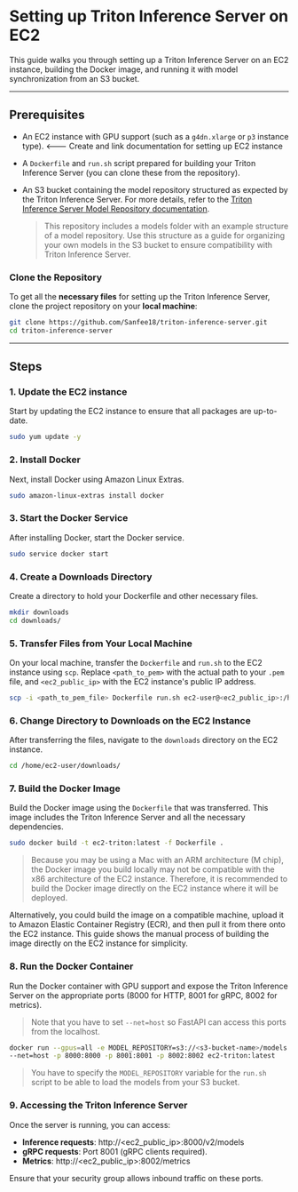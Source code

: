 # Setting up Triton Inference Server on EC2

This guide walks you through setting up a Triton Inference Server on an EC2 instance, building the Docker image, and running it with model synchronization from an S3 bucket.

---

## Prerequisites

- An EC2 instance with GPU support (such as a `g4dn.xlarge` or `p3` instance type). <--- Create and link documentation for setting up EC2 instance
- A `Dockerfile` and `run.sh` script prepared for building your Triton Inference Server (you can clone these from the repository).
- An S3 bucket containing the model repository structured as expected by the Triton Inference Server. For more details, refer to the [Triton Inference Server Model Repository documentation](https://docs.nvidia.com/deeplearning/triton-inference-server/user-guide/docs/user_guide/model_repository.html).

  > This repository includes a models folder with an example structure of a model repository. Use this structure as a guide for organizing your own models in the S3 bucket to ensure compatibility with Triton Inference Server.

### Clone the Repository
To get all the **necessary files** for setting up the Triton Inference Server, clone the project repository on your **local machine**: 

```bash
git clone https://github.com/Sanfee18/triton-inference-server.git
cd triton-inference-server
```

---

## Steps

### 1. Update the EC2 instance

Start by updating the EC2 instance to ensure that all packages are up-to-date.

```bash
sudo yum update -y
```

### 2. Install Docker

Next, install Docker using Amazon Linux Extras.

```bash
sudo amazon-linux-extras install docker
```

### 3. Start the Docker Service

After installing Docker, start the Docker service.

```bash
sudo service docker start
```

### 4. Create a Downloads Directory

Create a directory to hold your Dockerfile and other necessary files.

```bash
mkdir downloads
cd downloads/
```

### 5. Transfer Files from Your Local Machine

On your local machine, transfer the `Dockerfile` and `run.sh` to the EC2 instance using `scp`. Replace `<path_to_pem>` with the actual path to your `.pem` file, and `<ec2_public_ip>` with the EC2 instance's public IP address.

```bash
scp -i <path_to_pem_file> Dockerfile run.sh ec2-user@<ec2_public_ip>:/home/ec2-user/downloads
```

### 6. Change Directory to Downloads on the EC2 Instance

After transferring the files, navigate to the `downloads` directory on the EC2 instance.

```bash
cd /home/ec2-user/downloads/
```

### 7. Build the Docker Image

Build the Docker image using the `Dockerfile` that was transferred. This image includes the Triton Inference Server and all the necessary dependencies.

```bash
sudo docker build -t ec2-triton:latest -f Dockerfile .
```

> Because you may be using a Mac with an ARM architecture (M chip), the Docker image you build locally may not be compatible with the x86 architecture of the EC2 instance. Therefore, it is recommended to build the Docker image directly on the EC2 instance where it will be deployed.

Alternatively, you could build the image on a compatible machine, upload it to Amazon Elastic Container Registry (ECR), and then pull it from there onto the EC2 instance. This guide shows the manual process of building the image directly on the EC2 instance for simplicity.

### 8. Run the Docker Container

Run the Docker container with GPU support and expose the Triton Inference Server on the appropriate ports (8000 for HTTP, 8001 for gRPC, 8002 for metrics). 

> Note that you have to set `--net=host` so FastAPI can access this ports from the localhost.

```bash
docker run --gpus=all -e MODEL_REPOSITORY=s3://<s3-bucket-name>/models \
--net=host -p 8000:8000 -p 8001:8001 -p 8002:8002 ec2-triton:latest
```
> You have to specify the `MODEL_REPOSITORY` variable for the `run.sh` script to be able to load the models from your S3 bucket.

### 9. Accessing the Triton Inference Server

Once the server is running, you can access:
- **Inference requests**: http://<ec2_public_ip>:8000/v2/models
- **gRPC requests**: Port 8001 (gRPC clients required).
- **Metrics**: http://<ec2_public_ip>:8002/metrics

Ensure that your security group allows inbound traffic on these ports.
